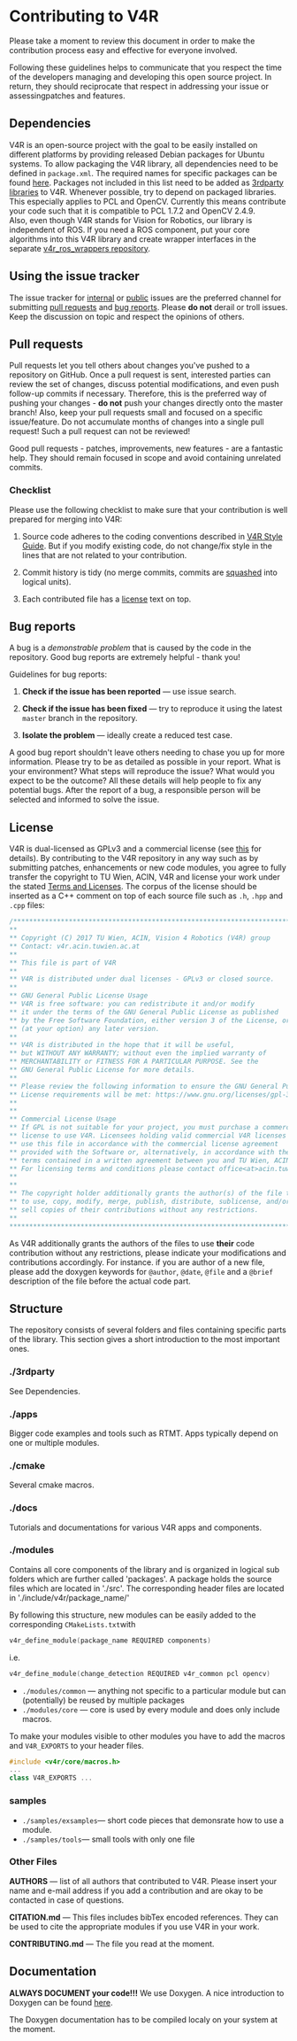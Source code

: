# Contributing to V4R

Please take a moment to review this document in order to make the contribution process easy and effective for everyone involved.

Following these guidelines helps to communicate that you respect the time of the developers managing and developing this open source project. In return, they should reciprocate that respect in addressing your issue or assessingpatches and features.


## Dependencies
V4R is an open-source project with the goal to be easily installed on different platforms by providing released Debian packages for Ubuntu systems. To allow packaging the V4R library, all dependencies need to be defined in `package.xml`. The required names for specific packages can be found [here](https://raw.githubusercontent.com/ros/rosdistro/master/rosdep/base.yaml). Packages not included in this list need to be added as [3rdparty libraries](https://rgit.acin.tuwien.ac.at/v4r/v4r_internal/wikis/how-to-add-third-party-dependency) to V4R. Whenever possible, try to depend on packaged libraries. This especially applies to PCL and OpenCV. Currently this means contribute your code such that it is compatible to PCL 1.7.2 and OpenCV 2.4.9.  
Also, even though V4R stands for Vision for Robotics, our library is independent of ROS. If you need a ROS component, put your core algorithms into this V4R library and create wrapper interfaces in the separate [v4r_ros_wrappers repository](https://rgit.acin.tuwien.ac.at/v4r/v4r_ros_wrappers).

## Using the issue tracker

The issue tracker for [internal](https://rgit.acin.tuwien.ac.at/v4r/v4r_internal/issues) or [public](https://rgit.acin.tuwien.ac.at/v4r/v4r/issues) issues are the preferred channel for submitting [pull requests](#pull-requests) and [bug reports](#bugs). Please **do not** derail or troll issues. Keep the discussion on topic and  respect the opinions of others.


<a name="pull-requests"></a>
## Pull requests

Pull requests let you tell others about changes you've pushed to a repository on GitHub. Once a pull request is sent, interested parties can review the set of changes, discuss potential modifications, and even push follow-up commits if necessary. Therefore, this is the preferred way of pushing your changes - **do not** push your changes directly onto the master branch!
Also, keep your pull requests small and focused on a specific issue/feature. Do not accumulate months of changes into a single pull request! Such a pull request can not be reviewed!

Good pull requests - patches, improvements, new features - are a fantastic help. They should remain focused in scope and avoid containing unrelated commits.


<a name="checklist"></a>
### Checklist

Please use the following checklist to make sure that your contribution is well
prepared for merging into V4R:

1. Source code adheres to the coding conventions described in [V4R Style Guide](docs/v4r_style_guide.md).
   But if you modify existing code, do not change/fix style in the lines that
   are not related to your contribution.

2. Commit history is tidy (no merge commits, commits are [squashed](http://davidwalsh.name/squash-commits-git)
   into logical units).

3. Each contributed file has a [license](#license) text on top.


<a name="bugs"></a>
## Bug reports

A bug is a _demonstrable problem_ that is caused by the code in the repository.
Good bug reports are extremely helpful - thank you!

Guidelines for bug reports:

1. **Check if the issue has been reported** &mdash; use issue search.

2. **Check if the issue has been fixed** &mdash; try to reproduce it using the  latest `master` branch in the repository.

3. **Isolate the problem** &mdash; ideally create a reduced test
   case.

A good bug report shouldn't leave others needing to chase you up for more
information. Please try to be as detailed as possible in your report. What is
your environment? What steps will reproduce the issue? What would you expect to
be the outcome? All these details will help people to fix any potential bugs.
After the report of a bug, a responsible person will be selected and informed to solve the issue.

<a name="license"></a>
## License

V4R is dual-licensed as GPLv3 and a commercial license (see [this](./LICENSE) for details). By contributing to the V4R repository in any way such as by submitting patches, enhancements or new code modules, you agree to fully transfer the copyright to TU Wien, ACIN, V4R and license your work under the stated [Terms and Licenses](./LICENSE). The corpus of the license should be inserted as a C++ comment on top of each source file such as `.h`, `.hpp` and `.cpp` files:

```cpp
/****************************************************************************
**
** Copyright (C) 2017 TU Wien, ACIN, Vision 4 Robotics (V4R) group
** Contact: v4r.acin.tuwien.ac.at
**
** This file is part of V4R
**
** V4R is distributed under dual licenses - GPLv3 or closed source.
**
** GNU General Public License Usage
** V4R is free software: you can redistribute it and/or modify
** it under the terms of the GNU General Public License as published
** by the Free Software Foundation, either version 3 of the License, or
** (at your option) any later version.
**
** V4R is distributed in the hope that it will be useful,
** but WITHOUT ANY WARRANTY; without even the implied warranty of
** MERCHANTABILITY or FITNESS FOR A PARTICULAR PURPOSE. See the
** GNU General Public License for more details.
**
** Please review the following information to ensure the GNU General Public
** License requirements will be met: https://www.gnu.org/licenses/gpl-3.0.html.
**
**
** Commercial License Usage
** If GPL is not suitable for your project, you must purchase a commercial
** license to use V4R. Licensees holding valid commercial V4R licenses may
** use this file in accordance with the commercial license agreement
** provided with the Software or, alternatively, in accordance with the
** terms contained in a written agreement between you and TU Wien, ACIN, V4R.
** For licensing terms and conditions please contact office<at>acin.tuwien.ac.at.
**
**
** The copyright holder additionally grants the author(s) of the file the right
** to use, copy, modify, merge, publish, distribute, sublicense, and/or
** sell copies of their contributions without any restrictions.
**
****************************************************************************
```

As V4R additionally grants the authors of the files to use **their** code contribution without any restrictions, please indicate your modifications and contributions accordingly. For instance. if you are author of a new file, please add the doxygen keywords for `@author`, `@date`, `@file` and a `@brief` description of the file before the actual code part.

<a name="structure"></a>
## Structure
The repository consists of several folders and files containing specific parts of the library. This section gives a short introduction to the most important ones.

### ./3rdparty
See Dependencies.

### ./apps
Bigger code examples and tools such as RTMT. Apps typically depend on one or multiple modules.

### ./cmake
Several cmake macros.

### ./docs
Tutorials and documentations for various V4R apps and components.

### ./modules
Contains all core components of the library and is organized in logical sub folders which are further called 'packages'.
A package holds the source files which are located in './src'. 
The corresponding header files are located in './include/v4r/package_name/'

By following this structure, new modules can be easily added to the corresponding `CMakeLists.txt`with
```cpp
v4r_define_module(package_name REQUIRED components)
```
i.e. 
```cpp
v4r_define_module(change_detection REQUIRED v4r_common pcl opencv)
```

* `./modules/common` &mdash; anything not specific to a particular module but can (potentially) be reused by multiple packages
* `./modules/core` &mdash; core is used by every module and does only include macros. 

To make your modules visible to other modules you have to add the macros and `V4R_EXPORTS` to your header files. 
```cpp
#include <v4r/core/macros.h>
...
class V4R_EXPORTS ...
```

### samples 
* `./samples/exsamples`&mdash;  short code pieces that demonsrate how to use a module.
* `./samples/tools`&mdash; small tools with only one file

### Other Files
**AUTHORS** &mdash; list of all authors that contributed to V4R. Please insert your name and e-mail address if you add a contribution and are okay to be contacted in case of questions.

**CITATION.md** &mdash; This files includes bibTex encoded references. They can be used to cite the appropriate modules if you use V4R in your work.

**CONTRIBUTING.md** &mdash; The file you read at the moment.


<a name="Documentation"></a>
## Documentation
**ALWAYS DOCUMENT your code!!!** We use Doxygen. A nice introduction to Doxygen can be found [here](https://www.stack.nl/~dimitri/doxygen/manual/docblocks.html).

The Doxygen documentation has to be compiled localy on your system at the moment.

